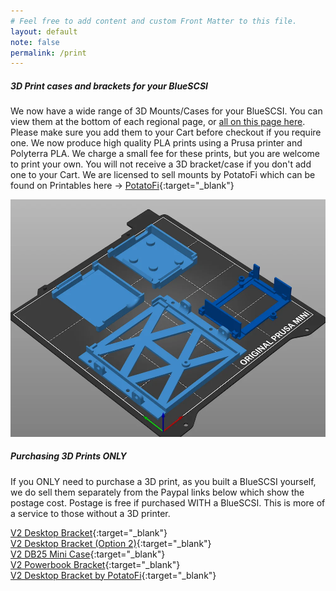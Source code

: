 ```yaml
---
# Feel free to add content and custom Front Matter to this file.
layout: default
note: false
permalink: /print
---
```


##### 3D Print cases and brackets for your BlueSCSI

We now have a wide range of 3D Mounts/Cases for your BlueSCSI. You can view them at the bottom of each regional page, or [all on this page here](/3dprints). Please make sure you add them to your Cart before checkout if you require one. We now produce high quality PLA prints using a Prusa printer and Polyterra PLA. We charge a small fee for these prints, but you are welcome to print your own. You will not receive a 3D bracket/case if you don't add one to your Cart. We are licensed to sell mounts by PotatoFi which can be found on Printables here → [PotatoFi](https://www.printables.com/@PotatoFi){:target="_blank"}

  <p class="lead text-center">
    <img src="/assets/img/3dprints.webp" class="img-thumbnail" alt="3d prints">
  </p>

##### Purchasing 3D Prints ONLY
If you ONLY need to purchase a 3D print, as you built a BlueSCSI yourself, we do sell them separately from the Paypal links below which show the postage cost. Postage is free if purchased WITH a BlueSCSI. This is more of a service to those without a 3D printer.

[V2 Desktop Bracket](https://py.pl/2sjqy){:target="_blank"} <br>
[V2 Desktop Bracket (Option 2)](https://www.paypal.com/instantcommerce/checkout/4HFGBPAPKSZMA){:target="_blank"} <br>
[V2 DB25 Mini Case](https://py.pl/dqQeO){:target="_blank"} <br>
[V2 Powerbook Bracket](https://www.paypal.com/instantcommerce/checkout/DL73V2X6Z7FVG){:target="_blank"} <br>
[V2 Desktop Bracket by PotatoFi](https://www.paypal.com/instantcommerce/checkout/QWTQ5C8JK2QPW){:target="_blank"}